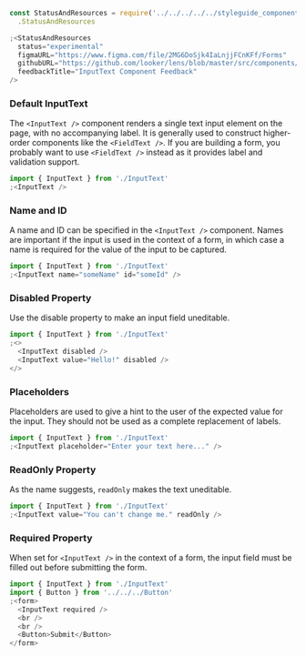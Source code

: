 ```js noeditor
const StatusAndResources = require('../../../../../styleguide_components/StatusAndResources')
  .StatusAndResources

;<StatusAndResources
  status="experimental"
  figmaURL="https://www.figma.com/file/2MG6DoSjk4IaLnjjFCnKFf/Forms"
  githubURL="https://github.com/looker/lens/blob/master/src/components/Form/Inputs/InputText.tsx"
  feedbackTitle="InputText Component Feedback"
/>
```

### Default InputText

The `<InputText />` component renders a single text input element on the page, with no accompanying label. It is generally used to construct higher-order components like the `<FieldText />`. If you are building a form, you probably want to use `<FieldText />` instead as it provides label and validation support.

```js
import { InputText } from './InputText'
;<InputText />
```

### Name and ID

A name and ID can be specified in the `<InputText />` component. Names are important if the input is used in the context of a form, in which case a name is required for the value of the input to be captured.

```js
import { InputText } from './InputText'
;<InputText name="someName" id="someId" />
```

### Disabled Property

Use the disable property to make an input field uneditable.

```js
import { InputText } from './InputText'
;<>
  <InputText disabled />
  <InputText value="Hello!" disabled />
</>
```

### Placeholders

Placeholders are used to give a hint to the user of the expected value for the input. They should not be used as a complete replacement of labels.

```js
import { InputText } from './InputText'
;<InputText placeholder="Enter your text here..." />
```

### ReadOnly Property

As the name suggests, `readOnly` makes the text uneditable.

```js
import { InputText } from './InputText'
;<InputText value="You can't change me." readOnly />
```

### Required Property

When set for `<InputText />` in the context of a form, the input field must be filled out before submitting the form.

```js
import { InputText } from './InputText'
import { Button } from '../../../Button'
;<form>
  <InputText required />
  <br />
  <br />
  <Button>Submit</Button>
</form>
```
